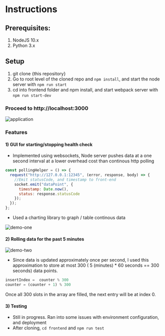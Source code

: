 # Instructions

## Prerequisites:
1) NodeJS 10.x 
2) Python 3.x

## Setup
1) git clone {this repository}
2) Go to root level of the cloned repo and ``` npm install ```, and start the node server with ```npm run start```
3) cd into frontend folder and npm install, and  start webpack server with ```npm run start-dev```


### Proceed to http://localhost:3000
![application](https://puu.sh/BWfZy/076eeebfdd.png)

### Features

#### 1) GUI for starting/stopping health check
- Implemented using websockets, Node server pushes data at a one second interval at a lower overhead cost than continous http polling
``` javascript
const pollingHelper = () => {
  request("http://127.0.0.1:12345", (error, response, body) => {
    //Emit statusCode, and timestamp to front-end
    socket.emit("dataPoint", {
      timestamp: Date.now(),
      status: response.statusCode
    });
  });
};
```
- Used a charting library to graph / table continous data

![demo-one](http://g.recordit.co/7NY5hvDFIa.gif)

#### 2) Rolling data for the past 5 minutes
![demo-two](http://g.recordit.co/2k0grwkw9D.gif)
- Since data is updated approximately once per second, I used this approximation to store at most 300 ( 5 (minutes) * 60 seconds == 300 seconds) data points.
``` javascript
insertIndex =  counter % 300
counter = (counter + 1) % 300
```
Once all 300 slots in the array are filled, the next entry will be at index 0. 


#### 3) Testing
- Still in progress. Ran into some issues with environment configuration, and deployment
- After cloning, ```cd frontend``` and ```npm run test```


